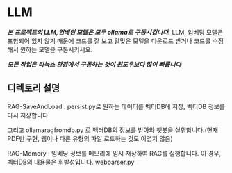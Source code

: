 # LLM

**_본 프로젝트의 LLM,임베딩 모델은 모두 ollama로 구동시킵니다._**
LLM, 임베딩 모델은 포함되어 있지 않기 때문에 코드를 잘 보고 알맞은 모델을 다운로드 받거나 코드를 수정해서 원하는 모델을 구동시키세요.

**_모든 작업은 리눅스 환경에서 구동하는 것이 윈도우보다 많이 빠릅니다_**

## 디렉토리 설명

RAG-SaveAndLoad : persist.py로 원하는 데이터를 벡터DB에 저장, 벡터DB 정보를 다시 저장합니다.

그리고 ollamaragfromdb.py 로 벡터DB의 정보를 받아와 챗봇을 실행합니다.(현재 PDF만 구현, 웹이나 다른 유형의 파일 로드하는 것도 어렵지 않음)

RAG-Memory : 임베딩 정보를 메모리에 임시 저장하여 RAG를 실행합니다. 이 경우, 벡터DB의 내용물은 휘발성입니다.
webparser.py
